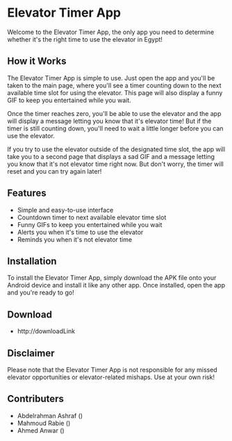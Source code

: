 # Elevator Timer App
Welcome to the Elevator Timer App, the only app you need to determine whether it's the right time to use the elevator in Egypt!

## How it Works
The Elevator Timer App is simple to use. Just open the app and you'll be taken to the main page, where you'll see a timer counting down to the next available time slot for using the elevator. This page will also display a funny GIF to keep you entertained while you wait.

Once the timer reaches zero, you'll be able to use the elevator and the app will display a message letting you know that it's elevator time! But if the timer is still counting down, you'll need to wait a little longer before you can use the elevator.

If you try to use the elevator outside of the designated time slot, the app will take you to a second page that displays a sad GIF and a message letting you know that it's not elevator time right now. But don't worry, the timer will reset and you can try again later!

## Features
* Simple and easy-to-use interface
* Countdown timer to next available elevator time slot
* Funny GIFs to keep you entertained while you wait
* Alerts you when it's time to use the elevator
* Reminds you when it's not elevator time

## Installation
To install the Elevator Timer App, simply download the APK file onto your Android device and install it like any other app. Once installed, open the app and you're ready to go!

## Download 

- http://downloadLink

## Disclaimer
Please note that the Elevator Timer App is not responsible for any missed elevator opportunities or elevator-related mishaps. Use at your own risk!

## Contributers
-  Abdelrahman Ashraf ()
- Mahmoud Rabie ()
- Ahmed Anwar ()
